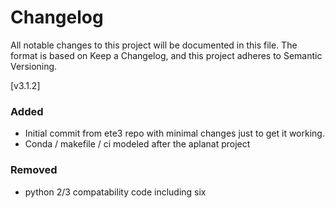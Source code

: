 # Changelog
All notable changes to this project will be documented in this file.
The format is based on Keep a Changelog,
and this project adheres to Semantic Versioning.

[v3.1.2]

### Added
- Initial commit from ete3 repo with minimal changes just to get it working.
- Conda / makefile / ci modeled after the aplanat project

### Removed
- python 2/3 compatability code including six